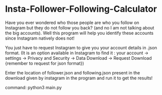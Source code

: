 # Insta-Follower-Following-Calculator
Have you ever wondered who those people are who you follow on Instagram but they do not follow you back? (and no I am not talking about the big accounts). Well this program will help you identify these accounts since Instagram natively does not! 

You just have to request Instagram to give you your account details in .json format. (It is an option available in Instagram to find it : your account -> settings -> Privacy and Security -> Data Download -> Request Download {remember to request for json format})

Enter the location of follower.json and following.json present in the download given by instagram in the program and run it to get the results! 

command: python3 main.py
